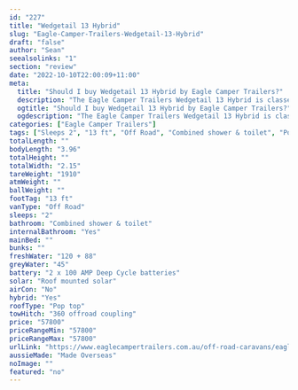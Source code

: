 ```yaml
---
id: "227"
title: "Wedgetail 13 Hybrid"
slug: "Eagle-Camper-Trailers-Wedgetail-13-Hybrid"
draft: "false"
author: "Sean"
seealsolinks: "1"
section: "review"
date: "2022-10-10T22:00:09+11:00"
meta:
  title: "Should I buy Wedgetail 13 Hybrid by Eagle Camper Trailers?"
  description: "The Eagle Camper Trailers Wedgetail 13 Hybrid is classed as Off Road, and sleeps 2 people. It is Made Overseas and comes in at 13 ft. It generally has Combined shower & toilet."
  ogtitle: "Should I buy Wedgetail 13 Hybrid by Eagle Camper Trailers?"
  ogdescription: "The Eagle Camper Trailers Wedgetail 13 Hybrid is classed as Off Road, and sleeps 2 people. It is Made Overseas and comes in at 13 ft. It generally has Combined shower & toilet."
categories: ["Eagle Camper Trailers"]
tags: ["Sleeps 2", "13 ft", "Off Road", "Combined shower & toilet", "Pop top", "50 - 60k", "Made Overseas"]
totalLength: ""
bodyLength: "3.96"
totalHeight: ""
totalWidth: "2.15"
tareWeight: "1910"
atmWeight: ""
ballWeight: ""
footTag: "13 ft"
vanType: "Off Road"
sleeps: "2"
bathroom: "Combined shower & toilet"
internalBathroom: "Yes"
mainBed: ""
bunks: ""
freshWater: "120 + 88"
greyWater: "45"
battery: "2 x 100 AMP Deep Cycle batteries"
solar: "Roof mounted solar"
airCon: "No"
hybrid: "Yes"
roofType: "Pop top"
towHitch: "360 offroad coupling"
price: "57800"
priceRangeMin: "57800"
priceRangeMax: "57800"
urlLink: "https://www.eaglecampertrailers.com.au/off-road-caravans/eagle-wedgetail-13-hybrid-caravan/"
aussieMade: "Made Overseas"
noImage: ""
featured: "no"
---
```

